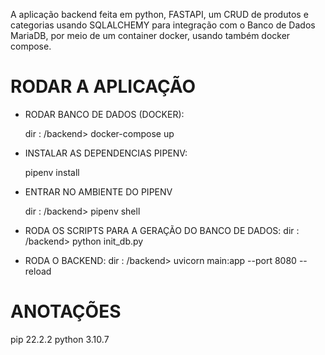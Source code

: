   

  A aplicação backend feita em python, FASTAPI, um CRUD de produtos e categorias
  usando SQLALCHEMY para integração com o Banco de Dados MariaDB, por meio de um container docker,
  usando também docker compose.
  

# RODAR A APLICAÇÃO

* RODAR BANCO DE DADOS (DOCKER):

    dir : /backend>
    docker-compose up

* INSTALAR AS DEPENDENCIAS PIPENV:

    pipenv install

* ENTRAR NO AMBIENTE DO PIPENV

  dir : /backend>
  pipenv shell
  
* RODA OS SCRIPTS PARA A GERAÇÃO DO BANCO DE DADOS:
    dir : /backend>
    python init_db.py

* RODA O BACKEND:
    dir : /backend>
    uvicorn main:app --port 8080 --reload

# ANOTAÇÕES
pip 22.2.2
python 3.10.7

